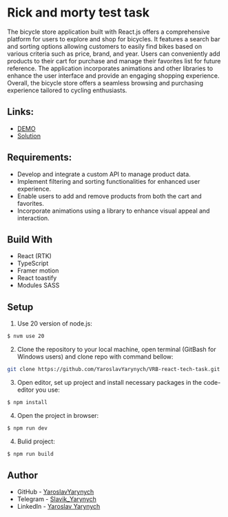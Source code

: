 # Rick and morty test task

The bicycle store application built with React.js offers a comprehensive platform for users to explore and shop for bicycles. It features a search bar and sorting options allowing customers to easily find bikes based on various criteria such as price, brand, and year. Users can conveniently add products to their cart for purchase and manage their favorites list for future reference. The application incorporates animations and other libraries to enhance the user interface and provide an engaging shopping experience. Overall, the bicycle store offers a seamless browsing and purchasing experience tailored to cycling enthusiasts.

## Links:

- [DEMO](https://yaroslavyarynych.github.io/Bike-shop/)
- [Solution](https://github.com/YaroslavYarynych/Bike-shop.git)

## Requirements:

- Develop and integrate a custom API to manage product data.
- Implement filtering and sorting functionalities for enhanced user experience.
- Enable users to add and remove products from both the cart and favorites.
- Incorporate animations using a library to enhance visual appeal and interaction.

## Build With

- React (RTK)
- TypeScript
- Framer motion
- React toastify
- Modules SASS

## Setup

1. Use 20 version of node.js: <br>

```sh
$ nvm use 20
```

2. Clone the repository to your local machine, open terminal (GitBash for Windows users) and clone repo with command bellow:

```sh
git clone https://github.com/YaroslavYarynych/VRB-react-tech-task.git
```

3. Open editor, set up project and install necessary packages in the code-editor you use:

```sh
$ npm install
```

4. Open the project in browser:

```sh
$ npm run dev
```

4. Bulid project:

```sh
$ npm run build
```

## Author

- GitHub - [YaroslavYarynych](https://github.com/YaroslavYarynych)
- Telegram - [Slavik_Yarynych](https://t.me/Slavik_Yarynych)
- LinkedIn - [Yaroslav Yarynych](https://www.linkedin.com/in/yaroslav-yarynych-87856722a/)
